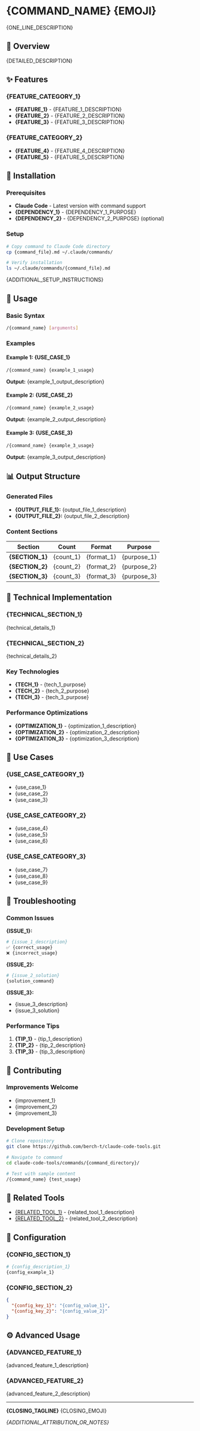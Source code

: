 # {COMMAND_NAME} {EMOJI}

{ONE_LINE_DESCRIPTION}

## 🎯 Overview

{DETAILED_DESCRIPTION}

## ✨ Features

### {FEATURE_CATEGORY_1}
- **{FEATURE_1}** - {FEATURE_1_DESCRIPTION}
- **{FEATURE_2}** - {FEATURE_2_DESCRIPTION}
- **{FEATURE_3}** - {FEATURE_3_DESCRIPTION}

### {FEATURE_CATEGORY_2}
- **{FEATURE_4}** - {FEATURE_4_DESCRIPTION}
- **{FEATURE_5}** - {FEATURE_5_DESCRIPTION}

## 🚀 Installation

### Prerequisites
- **Claude Code** - Latest version with command support
- **{DEPENDENCY_1}** - {DEPENDENCY_1_PURPOSE}
- **{DEPENDENCY_2}** - {DEPENDENCY_2_PURPOSE} (optional)

### Setup
```bash
# Copy command to Claude Code directory
cp {command_file}.md ~/.claude/commands/

# Verify installation
ls ~/.claude/commands/{command_file}.md
```

{ADDITIONAL_SETUP_INSTRUCTIONS}

## 📖 Usage

### Basic Syntax
```bash
/{command_name} [arguments]
```

### Examples

#### Example 1: {USE_CASE_1}
```bash
/{command_name} {example_1_usage}
```

**Output:** {example_1_output_description}

#### Example 2: {USE_CASE_2}
```bash
/{command_name} {example_2_usage}
```

**Output:** {example_2_output_description}

#### Example 3: {USE_CASE_3}
```bash
/{command_name} {example_3_usage}
```

**Output:** {example_3_output_description}

## 📊 Output Structure

### Generated Files
- **{OUTPUT_FILE_1}:** {output_file_1_description}
- **{OUTPUT_FILE_2}:** {output_file_2_description}

### Content Sections

| Section | Count | Format | Purpose |
|---------|-------|--------|---------|
| **{SECTION_1}** | {count_1} | {format_1} | {purpose_1} |
| **{SECTION_2}** | {count_2} | {format_2} | {purpose_2} |
| **{SECTION_3}** | {count_3} | {format_3} | {purpose_3} |

## 🔧 Technical Implementation

### {TECHNICAL_SECTION_1}
{technical_details_1}

### {TECHNICAL_SECTION_2}
{technical_details_2}

### Key Technologies
- **{TECH_1}** - {tech_1_purpose}
- **{TECH_2}** - {tech_2_purpose}
- **{TECH_3}** - {tech_3_purpose}

### Performance Optimizations
- **{OPTIMIZATION_1}** - {optimization_1_description}
- **{OPTIMIZATION_2}** - {optimization_2_description}
- **{OPTIMIZATION_3}** - {optimization_3_description}

## 🎯 Use Cases

### {USE_CASE_CATEGORY_1}
- {use_case_1}
- {use_case_2}
- {use_case_3}

### {USE_CASE_CATEGORY_2}
- {use_case_4}
- {use_case_5}
- {use_case_6}

### {USE_CASE_CATEGORY_3}
- {use_case_7}
- {use_case_8}
- {use_case_9}

## 🚨 Troubleshooting

### Common Issues

**{ISSUE_1}:**
```bash
# {issue_1_description}
✅ {correct_usage}
❌ {incorrect_usage}
```

**{ISSUE_2}:**
```bash
# {issue_2_solution}
{solution_command}
```

**{ISSUE_3}:**
- {issue_3_description}
- {issue_3_solution}

### Performance Tips

1. **{TIP_1}** - {tip_1_description}
2. **{TIP_2}** - {tip_2_description}
3. **{TIP_3}** - {tip_3_description}

## 🤝 Contributing

### Improvements Welcome
- {improvement_1}
- {improvement_2}
- {improvement_3}

### Development Setup
```bash
# Clone repository
git clone https://github.com/berch-t/claude-code-tools.git

# Navigate to command
cd claude-code-tools/commands/{command_directory}/

# Test with sample content
/{command_name} {test_usage}
```

## 🔗 Related Tools

- [{RELATED_TOOL_1}]({related_tool_1_link}) - {related_tool_1_description}
- [{RELATED_TOOL_2}]({related_tool_2_link}) - {related_tool_2_description}

## 📄 Configuration

### {CONFIG_SECTION_1}
```bash
# {config_description_1}
{config_example_1}
```

### {CONFIG_SECTION_2}
```json
{
  "{config_key_1}": "{config_value_1}",
  "{config_key_2}": "{config_value_2}"
}
```

## ⚙️ Advanced Usage

### {ADVANCED_FEATURE_1}
{advanced_feature_1_description}

### {ADVANCED_FEATURE_2}
{advanced_feature_2_description}

---

**{CLOSING_TAGLINE}** {CLOSING_EMOJI}

*{ADDITIONAL_ATTRIBUTION_OR_NOTES}*